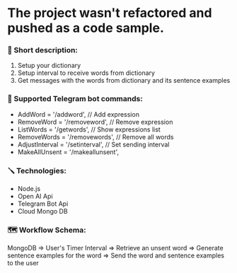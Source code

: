 # The project wasn't refactored and pushed as a code sample.

### 📙 Short description:
1. Setup your dictionary
2. Setup interval to receive words from dictionary
3. Get messages with the words from dictionary and its sentence examples

### 🤖 Supported Telegram bot commands:
- AddWord = '/addword', // Add expression
- RemoveWord = '/removeword', // Remove expression
- ListWords = '/getwords', // Show expressions list
- RemoveWords = '/removewords', // Remove all words
- AdjustInterval = '/setinterval', // Set sending interval
- MakeAllUnsent = '/makeallunsent',

### 🪛 Technologies:
- Node.js
- Open AI Api
- Telegram Bot Api
- Cloud Mongo DB

### 🗺️ Workflow Schema:
MongoDB => User's Timer Interval =>  Retrieve an unsent word =>  Generate sentence examples for the word => Send the word and sentence examples to the user
